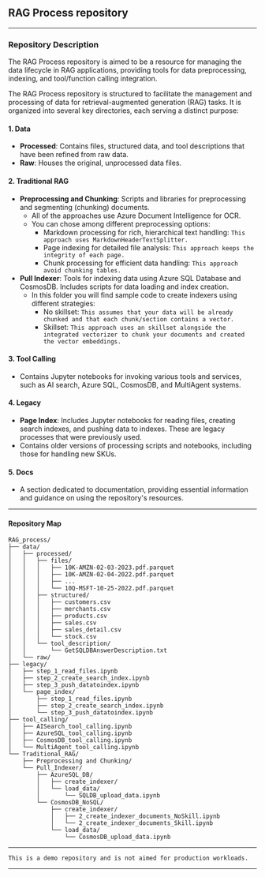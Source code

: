 ## RAG Process repository


---  
### Repository Description  
   
The RAG Process repository is aimed to be a resource for managing the data lifecycle in RAG applications, providing tools for data preprocessing, indexing, and tool/function calling integration.

The RAG Process repository is structured to facilitate the management and processing of data for retrieval-augmented generation (RAG) tasks. It is organized into several key directories, each serving a distinct purpose:  
   
#### 1. Data  
- **Processed**: Contains files, structured data, and tool descriptions that have been refined from raw data.  
- **Raw**: Houses the original, unprocessed data files.    
#### 2. Traditional RAG  
- **Preprocessing and Chunking**: Scripts and libraries for preprocessing and segmenting (chunking) documents.  
   - All of the approaches use Azure Document Intelligence for OCR.
   - You can chose among different preprocessing options:  
     - Markdown processing for rich, hierarchical text handling: ```This approach uses MarkdownHeaderTextSplitter.```  
     - Page indexing for detailed file analysis:  ```This approach keeps the integrity of each page.```  
     - Chunk processing for efficient data handling: ```This approach avoid chunking tables.```
- **Pull Indexer**: Tools for indexing data using Azure SQL Database and CosmosDB. Includes scripts for data loading and index creation.
  - In this folder you will find sample code to create indexers using different strategies:
    - No skillset: ```This assumes that your data will be already chunked and that each chunk/section contains a vector.```
    - Skillset: ```This approach uses an skillset alongside the integrated vectorizer to chunk your documents and created the vector embeddings.```
#### 3. Tool Calling  
- Contains Jupyter notebooks for invoking various tools and services, such as AI search, Azure SQL, CosmosDB, and MultiAgent systems.
#### 4. Legacy  
- **Page Index**: Includes Jupyter notebooks for reading files, creating search indexes, and pushing data to indexes. These are legacy processes that were previously used.  
- Contains older versions of processing scripts and notebooks, including those for handling new SKUs.
#### 5. Docs  
- A section dedicated to documentation, providing essential information and guidance on using the repository's resources. 
---  

#### Repository Map
```
RAG_process/
├── data/
│   ├── processed/
│   │   ├── files/
│   │   │   ├── 10K-AMZN-02-03-2023.pdf.parquet
│   │   │   ├── 10K-AMZN-02-04-2022.pdf.parquet
│   │   │   ├── ...
│   │   │   └── 10Q-MSFT-10-25-2022.pdf.parquet
│   │   ├── structured/
│   │   │   ├── customers.csv
│   │   │   ├── merchants.csv
│   │   │   ├── products.csv
│   │   │   ├── sales.csv
│   │   │   ├── sales_detail.csv
│   │   │   └── stock.csv
│   │   └── tool_description/
│   │       └── GetSQLDBAnswerDescription.txt
│   └── raw/
├── legacy/
│   ├── step_1_read_files.ipynb
│   ├── step_2_create_search_index.ipynb
│   ├── step_3_push_datatoindex.ipynb
│   └── page_index/
│       ├── step_1_read_files.ipynb
│       ├── step_2_create_search_index.ipynb
│       └── step_3_push_datatoindex.ipynb
├── tool_calling/
│   ├── AISearch_tool_calling.ipynb
│   ├── AzureSQL_tool_calling.ipynb
│   ├── CosmosDB_tool_calling.ipynb
│   └── MultiAgent_tool_calling.ipynb
└── Traditional_RAG/
    ├── Preprocessing and Chunking/
    └── Pull_Indexer/
        ├── AzureSQL_DB/
        │   ├── create_indexer/
        │   └── load_data/
        │       └── SQLDB_upload_data.ipynb
        └── CosmosDB_NoSQL/
            ├── create_indexer/
            │   ├── 2_create_indexer_documents_NoSkill.ipynb
            │   └── 2_create_indexer_documents_Skill.ipynb
            └── load_data/
                └── CosmosDB_upload_data.ipynb
```
---
```
This is a demo repository and is not aimed for production workloads.
```
---
